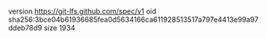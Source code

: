 version https://git-lfs.github.com/spec/v1
oid sha256:3bce04b61936685fea0d5634166ca611928513517a797e4413e99a97ddeb78d9
size 1934

